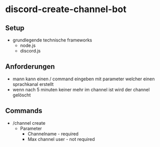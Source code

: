 # discord-create-channel-bot

## Setup
- grundlegende technische frameworks
    - node.js
    - discord.js


## Anforderungen
- mann kann einen / command eingeben mit parameter welcher einen sprachkanal erstellt
- wenn nach 5 minuten keiner mehr im channel ist wird der channel gelöscht

## Commands
- /channel create
    - Parameter
        - Channelname  -  required
        - Max channel user  -  not required
